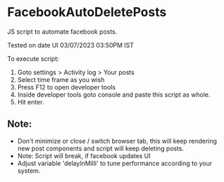 # FacebookAutoDeletePosts
JS script to automate facebook posts.

Tested on date UI 03/07/2023 03:50PM IST

To execute script: <br>
1. Goto settings > Activity log > Your posts
2. Select time frame as you wish
3. Press F12 to open developer tools
4. Inside developer tools goto console  and paste this script as whole.
5. Hit enter.

## Note: 
* Don't minimize or close / switch browser tab, this will keep rendering new post components and script will keep deleting posts.
* Note: Script will break, if facebook updates UI
* Adjust variable 'delayInMilli' to tune performance according to your system.
